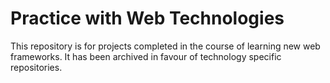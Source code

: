 # Practice with Web Technologies

This repository is for projects completed in the course of learning new web frameworks. It has been archived in favour of technology specific repositories.
